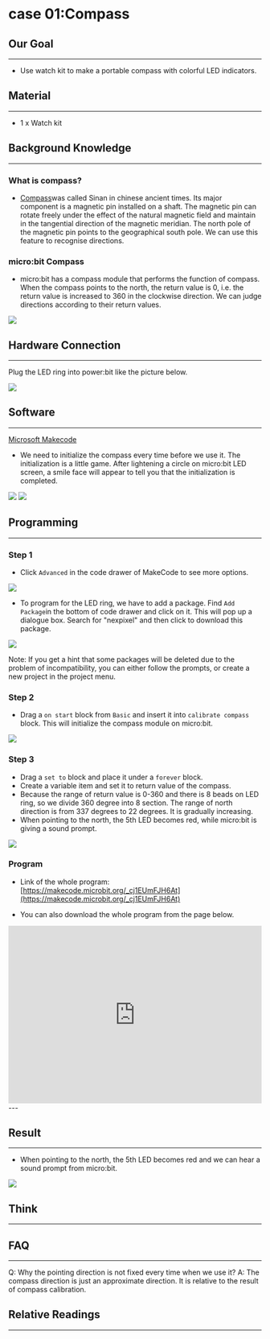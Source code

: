 # case 01:Compass

## Our Goal  
---
- Use watch kit to make a portable compass with colorful LED indicators.


## Material  
---
- 1 x Watch kit


## Background Knowledge  
---

### What is compass?   

- [Compass](https://en.wikipedia.org/wiki/Compass)was called Sinan in chinese ancient times. Its major component is a magnetic pin installed on a shaft. The magnetic pin can rotate freely under the effect of the natural magnetic field and maintain in the tangential direction of the magnetic meridian. The north pole of the magnetic pin points to the geographical south pole. We can use this feature to recognise directions.

### micro:bit Compass  

- micro:bit has a compass module that performs the function of compass. When the compass points to the north, the return value is 0, i.e. the return value is increased to 360 in the clockwise direction. We can judge directions according to their return values.

![](./images/2UMV4MA.png)


## Hardware Connection  
---
Plug the LED ring into power:bit like the picture below.

![](./images/xLUYTkT.jpg)


## Software  
---
[Microsoft Makecode](https://makecode.microbit.org/#)

- We need to initialize the compass every time before we use it. The initialization is a little game. After lightening a circle on micro:bit LED screen, a smile face will appear to tell you that the initialization is completed.

![](./images/V4wZAP1.png) ![](./images/EW3J71r.png)


## Programming   
---  
### Step 1  
- Click `Advanced` in the code drawer of MakeCode to see more options.  

![](./images/LjMR5IU.png)

- To program for the LED ring, we have to add a package. Find `Add Package`in the bottom of code drawer and click on it. This will pop up a dialogue box. Search for "nexpixel" and then click to download this package.

![](./images/0u6UbMV.png)

Note: If you get a hint that some packages will be deleted due to the problem of incompatibility, you can either follow the prompts, or create a new project in the project menu. 

### Step 2  
- Drag a `on start` block from `Basic` and insert it into `calibrate compass` block. This will initialize the compass module on micro:bit.

![](./images/3dkZNmi.png)  

### Step 3  
- Drag a `set to` block and place it under a `forever` block.
- Create a variable item and set it to return value of the compass.
- Because the range of return value is 0-360 and there is 8 beads on LED ring, so we divide 360 degree into 8 section. The range of north direction is from 337 degrees to 22 degrees. It is gradually increasing.
- When pointing to the north, the 5th LED becomes red, while micro:bit is giving a sound prompt. 

![](./images/p2jYTw8.png)

### Program  

- Link of the whole program: [https://makecode.microbit.org/_cj1EUmFJH6At](https://makecode.microbit.org/_cj1EUmFJH6At)

- You can also download the whole program from the page below.  

<div style="position:relative;height:0;padding-bottom:70%;overflow:hidden;"><iframe style="position:absolute;top:0;left:0;width:100%;height:100%;" src="https://makecode.microbit.org/#pub:_cj1EUmFJH6At" frameborder="0" sandbox="allow-popups allow-forms allow-scripts allow-same-origin"></iframe></div>  
---


## Result  
---
- When pointing to the north, the 5th LED becomes red and we can hear a sound prompt from micro:bit.  

![](./images/mSYW7Kg.gif)  


## Think   
---  


## FAQ  
---  
Q: Why the pointing direction is not fixed every time when we use it?
A: The compass direction is just an approximate direction. It is relative to the result of compass calibration. 

## Relative Readings   
---

